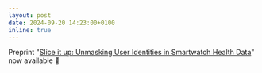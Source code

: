 ```yaml
---
layout: post
date: 2024-09-20 14:23:00+0100
inline: true
---
```


Preprint "<a href="10.48550/arXiv.2308.08310" target="_blank">Slice it up: Unmasking User Identities in Smartwatch Health Data</a>" now available 📝 